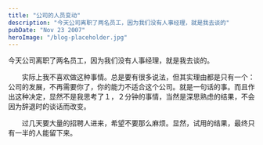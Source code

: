 ```yaml
---
title: "公司的人员变动"
description: "今天公司离职了两名员工，因为我们没有人事经理，就是我去谈的"
pubDate: "Nov 23 2007"
heroImage: "/blog-placeholder.jpg"
---
```

今天公司离职了两名员工，因为我们没有人事经理，就是我去谈的。

　　实际上我不喜欢做这种事情。总是要有很多说法，但其实理由都是只有一个：公司的发展，不再需要你了，你的能力不适合这个公司。就是一句话的事。而且作出这种决定，显然不是我思考了１，２分钟的事情，当然是深思熟虑的结果，不会因为辞退时的谈话而改变。

　　过几天要大量的招聘人进来，希望不要那么麻烦。显然，试用的结果，最终只有一半的人能留下来。
